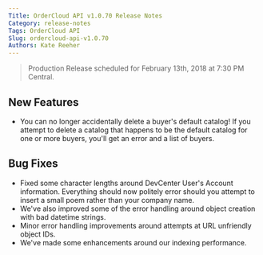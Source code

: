 ```yaml
---
Title: OrderCloud API v1.0.70 Release Notes
Category: release-notes
Tags: OrderCloud API
Slug: ordercloud-api-v1.0.70
Authors: Kate Reeher
---
```


> Production Release scheduled for February 13th, 2018 at 7:30 PM Central.

## New Features

- You can no longer accidentally delete a buyer's default catalog! If you attempt to delete a catalog that happens to be the default catalog for one or more buyers, you'll get an error and a list of buyers.

## Bug Fixes

- Fixed some character lengths around DevCenter User's Account information. Everything should now politely error should you attempt to insert a small poem rather than your company name. 
- We've also improved some of the error handling around object creation with bad datetime strings. 
- Minor error handling improvements around attempts at URL unfriendly object IDs.
- We've made some enhancements around our indexing performance.

